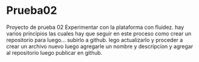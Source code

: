 # Prueba02
 Proyecto de prueba 02
Experimentar con la plataforma con fluidez. 
hay varios principios las cuales hay que seguir en este proceso 
como crear un repositorio 
para luego...
subirlo a github. 
lego actualizarlo y proceder a crear un archivo nuevo
luego agregarle un nombre y descripcion
y agregar al repositorio 
luego publicar en github.
